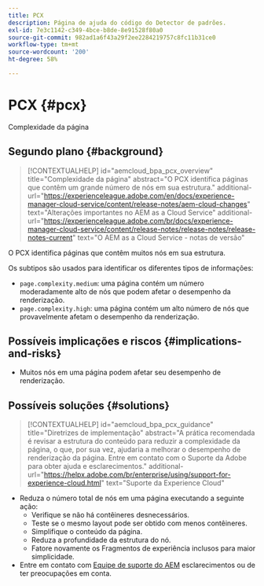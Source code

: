 ```yaml
---
title: PCX
description: Página de ajuda do código do Detector de padrões.
exl-id: 7e3c1142-c349-4bce-b8de-8e91528f80a0
source-git-commit: 982ad1a6f43a29f2ee2284219757c8fc11b31ce0
workflow-type: tm+mt
source-wordcount: '200'
ht-degree: 58%

---
```


# PCX {#pcx}

Complexidade da página

## Segundo plano {#background}

>[!CONTEXTUALHELP]
>id="aemcloud_bpa_pcx_overview"
>title="Complexidade da página"
>abstract="O PCX identifica páginas que contêm um grande número de nós em sua estrutura."
>additional-url="https://experienceleague.adobe.com/en/docs/experience-manager-cloud-service/content/release-notes/aem-cloud-changes" text="Alterações importantes no AEM as a Cloud Service"
>additional-url="https://experienceleague.adobe.com/br/docs/experience-manager-cloud-service/content/release-notes/release-notes/release-notes-current" text="O AEM as a Cloud Service - notas de versão"

O PCX identifica páginas que contêm muitos nós em sua estrutura.

Os subtipos são usados para identificar os diferentes tipos de informações:

* `page.complexity.medium`: uma página contém um número moderadamente alto de nós que podem afetar o desempenho da renderização.
* `page.complexity.high`: uma página contém um alto número de nós que provavelmente afetam o desempenho da renderização.

## Possíveis implicações e riscos {#implications-and-risks}

* Muitos nós em uma página podem afetar seu desempenho de renderização.

## Possíveis soluções {#solutions}

>[!CONTEXTUALHELP]
>id="aemcloud_bpa_pcx_guidance"
>title="Diretrizes de implementação"
>abstract="A prática recomendada é revisar a estrutura do conteúdo para reduzir a complexidade da página, o que, por sua vez, ajudaria a melhorar o desempenho de renderização da página. Entre em contato com o Suporte da Adobe para obter ajuda e esclarecimentos."
>additional-url="https://helpx.adobe.com/br/enterprise/using/support-for-experience-cloud.html" text="Suporte da Experience Cloud"

* Reduza o número total de nós em uma página executando a seguinte ação:
   * Verifique se não há contêineres desnecessários.
   * Teste se o mesmo layout pode ser obtido com menos contêineres.
   * Simplifique o conteúdo da página.
   * Reduza a profundidade da estrutura do nó.
   * Fatore novamente os Fragmentos de experiência inclusos para maior simplicidade.
* Entre em contato com [Equipe de suporte do AEM](https://helpx.adobe.com/br/enterprise/using/support-for-experience-cloud.html) esclarecimentos ou de ter preocupações em conta.
